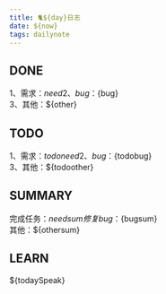 ```yaml
---
title: 🐈${day}日志  
date: ${now}  
tags: dailynote  
---
```

## DONE    
1、需求：${need}  
2、bug：${bug}  
3、其他：${other}  

## TODO  
1、需求：${todoneed}  
2、bug：${todobug}  
3、其他：${todoother}  

## SUMMARY  
完成任务：${needsum}  
修复bug：${bugsum}  
其他：${othersum}  

## LEARN  
${todaySpeak}  
